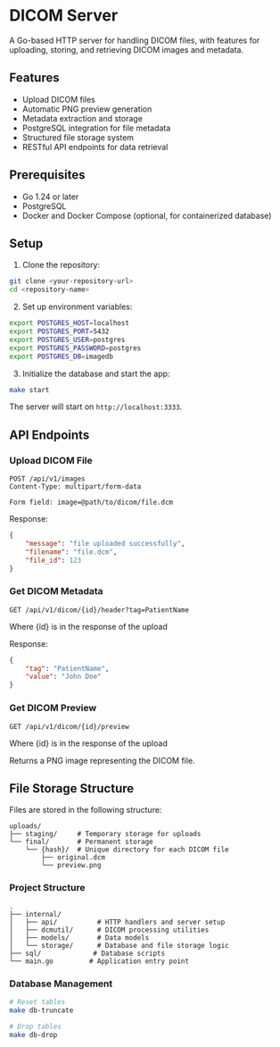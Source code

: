 # DICOM Server

A Go-based HTTP server for handling DICOM files, with features for uploading, storing, and retrieving DICOM images and metadata.

## Features

- Upload DICOM files
- Automatic PNG preview generation
- Metadata extraction and storage
- PostgreSQL integration for file metadata
- Structured file storage system
- RESTful API endpoints for data retrieval

## Prerequisites

- Go 1.24 or later
- PostgreSQL
- Docker and Docker Compose (optional, for containerized database)

## Setup

1. Clone the repository:
```bash
git clone <your-repository-url>
cd <repository-name>
```

2. Set up environment variables:
```bash
export POSTGRES_HOST=localhost
export POSTGRES_PORT=5432
export POSTGRES_USER=postgres
export POSTGRES_PASSWORD=postgres
export POSTGRES_DB=imagedb
```

3. Initialize the database and start the app:
```bash
make start
```

The server will start on `http://localhost:3333`.

## API Endpoints

### Upload DICOM File
```http
POST /api/v1/images
Content-Type: multipart/form-data

Form field: image=@path/to/dicom/file.dcm
```

Response:
```json
{
    "message": "file uploaded successfully",
    "filename": "file.dcm",
    "file_id": 123
}
```

### Get DICOM Metadata
```http
GET /api/v1/dicom/{id}/header?tag=PatientName
```

Where {id} is in the response of the upload

Response:
```json
{
    "tag": "PatientName",
    "value": "John Doe"
}
```

### Get DICOM Preview
```http
GET /api/v1/dicom/{id}/preview
```

Where {id} is in the response of the upload

Returns a PNG image representing the DICOM file.

## File Storage Structure

Files are stored in the following structure:
```
uploads/
├── staging/     # Temporary storage for uploads
└── final/       # Permanent storage
    └── {hash}/  # Unique directory for each DICOM file
        ├── original.dcm
        └── preview.png
```

### Project Structure
```
.
├── internal/
│   ├── api/          # HTTP handlers and server setup
│   ├── dcmutil/      # DICOM processing utilities
│   ├── models/       # Data models
│   └── storage/      # Database and file storage logic
├── sql/             # Database scripts
└── main.go         # Application entry point
```

### Database Management
```bash
# Reset tables
make db-truncate

# Drop tables
make db-drop
``` 